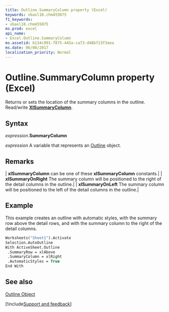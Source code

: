 ```yaml
---
title: Outline.SummaryColumn property (Excel)
keywords: vbaxl10.chm455075
f1_keywords:
- vbaxl10.chm455075
ms.prod: excel
api_name:
- Excel.Outline.SummaryColumn
ms.assetid: b134c991-7875-445a-ca73-d48bf23f3eea
ms.date: 06/08/2017
localization_priority: Normal
---
```



# Outline.SummaryColumn property (Excel)

Returns or sets the location of the summary columns in the outline. Read/write  **[XlSummaryColumn](Excel.XlSummaryColumn.md)**.


## Syntax

_expression_.**SummaryColumn**

_expression_ A variable that represents an [Outline](Excel.Outline.md) object.


## Remarks





| **xlSummaryColumn** can be one of these **xlSummaryColumn** constants.|
| **xlSummaryOnRight** The summary column will be positioned to the right of the detail columns in the outline.|
| **xlSummaryOnLeft** The summary column will be positioned to the left of the detail columns in the outline.|

## Example

This example creates an outline with automatic styles, with the summary row above the detail rows, and with the summary column to the right of the detail columns.


```vb
Worksheets("Sheet1").Activate 
Selection.AutoOutline 
With ActiveSheet.Outline 
 .SummaryRow = xlAbove 
 .SummaryColumn = xlRight 
 .AutomaticStyles = True 
End With
```


## See also


[Outline Object](Excel.Outline.md)

[!include[Support and feedback](~/includes/feedback-boilerplate.md)]